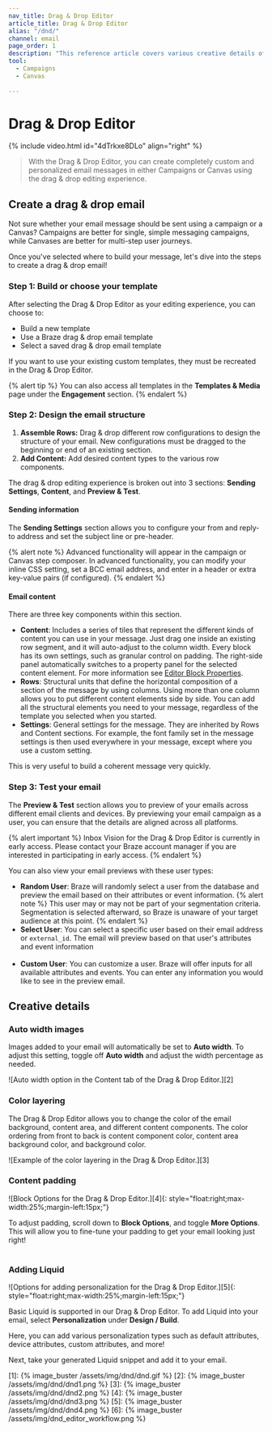```yaml
---
nav_title: Drag & Drop Editor
article_title: Drag & Drop Editor
alias: "/dnd/"
channel: email
page_order: 1
description: "This reference article covers various creative details of Drag & Drop editor blocks."
tool: 
  - Campaigns
  - Canvas
  
---
```


# Drag & Drop Editor

{% include video.html id="4dTrkxe8DLo" align="right" %}

> With the Drag & Drop Editor, you can create completely custom and personalized email messages in either Campaigns or Canvas using the drag & drop editing experience.

## Create a drag & drop email

Not sure whether your email message should be sent using a campaign or a Canvas? Campaigns are better for single, simple messaging campaigns, while Canvases are better for multi-step user journeys. 

Once you've selected where to build your message, let's dive into the steps to create a drag & drop email! 

### Step 1: Build or choose your template

After selecting the Drag & Drop Editor as your editing experience, you can choose to:
- Build a new template
- Use a Braze drag & drop email template 
- Select a saved drag & drop email template

If you want to use your existing custom templates, they must be recreated in the Drag & Drop Editor. 

{% alert tip %}
You can also access all templates in the **Templates & Media** page under the **Engagement** section.
{% endalert %}

### Step 2: Design the email structure

1. **Assemble Rows:** Drag & drop different row configurations to design the structure of your email. New configurations must be dragged to the beginning or end of an existing section.
2. **Add Content:** Add desired content types to the various row components.

The drag & drop editing experience is broken out into 3 sections: **Sending Settings**, **Content**, and **Preview & Test**.

#### Sending information
The **Sending Settings** section allows you to configure your from and reply-to address and set the subject line or pre-header. 

{% alert note %}
Advanced functionality will appear in the campaign or Canvas step composer. In advanced functionality, you can modify your inline CSS setting, set a BCC email address, and enter in a header or extra key-value pairs (if configured).
{% endalert %}

#### Email content
There are three key components within this section.

- __Content__: Includes a series of tiles that represent the different kinds of content you can use in your message. Just drag one inside an existing row segment, and it will auto-adjust to the column width. Every block has its own settings, such as granular control on padding. The right-side panel automatically switches to a property panel for the selected content element. For more information see [Editor Block Properties]({{site.baseurl}}/dnd/editor_blocks/).
- __Rows__: Structural units that define the horizontal composition of a section of the message by using columns. Using more than one column allows you to put different content elements side by side. You can add all the structural elements you need to your message, regardless of the template you selected when you started.
- __Settings__: General settings for the message. They are inherited by Rows and Content sections. For example, the font family set in the message settings is then used everywhere in your message, except where you use a custom setting.

This is very useful to build a coherent message very quickly.

### Step 3: Test your email

The **Preview & Test** section allows you to preview of your emails across different email clients and devices. By previewing your email campaign as a user, you can ensure that the details are aligned across all platforms.

{% alert important %}
Inbox Vision for the Drag & Drop Editor is currently in early access. Please contact your Braze account manager if you are interested in participating in early access.
{% endalert %}

You can also view your email previews with these user types:

- __Random User__: Braze will randomly select a user from the database and preview the email based on their attributes or event information.
{% alert note %}
This user may or may not be part of your segmentation criteria. Segmentation is selected afterward, so Braze is unaware of your target audience at this point.
{% endalert %}
- __Select User__: You can select a specific user based on their email address or `external_id`. The email will preview based on that user's attributes and event information<br><br>
- __Custom User__: You can customize a user. Braze will offer inputs for all available attributes and events. You can enter any information you would like to see in the preview email.

## Creative details 

### Auto width images

Images added to your email will automatically be set to **Auto width**. To adjust this setting, toggle off **Auto width** and adjust the width percentage as needed. 

![Auto width option in the Content tab of the Drag & Drop Editor.][2]

### Color layering

The Drag & Drop Editor allows you to change the color of the email background, content area, and different content components. The color ordering from front to back is content component color, content area background color, and background color. 

![Example of the color layering in the Drag & Drop Editor.][3]

### Content padding

![Block Options for the Drag & Drop Editor.][4]{: style="float:right;max-width:25%;margin-left:15px;"}

To adjust padding, scroll down to **Block Options**, and toggle **More Options**. This will allow you to fine-tune your padding to get your email looking just right!
<br><br>
### Adding Liquid 

![Options for adding personalization for the Drag & Drop Editor.][5]{: style="float:right;max-width:25%;margin-left:15px;"}

Basic Liquid is supported in our Drag & Drop Editor. To add Liquid into your email, select **Personalization** under **Design / Build**. 

Here, you can add various personalization types such as default attributes, device attributes, custom attributes, and more! 

Next, take your generated Liquid snippet and add it to your email.

[1]: {% image_buster /assets/img/dnd/dnd.gif %}
[2]: {% image_buster /assets/img/dnd/dnd1.png %}
[3]: {% image_buster /assets/img/dnd/dnd2.png %}
[4]: {% image_buster /assets/img/dnd/dnd3.png %}
[5]: {% image_buster /assets/img/dnd/dnd4.png %}
[6]: {% image_buster /assets/img/dnd_editor_workflow.png %}